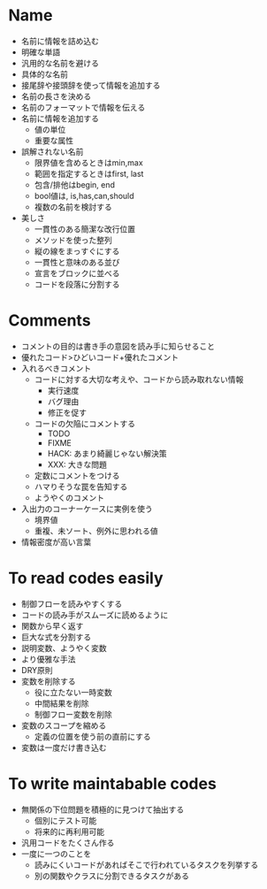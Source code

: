 # Name
- 名前に情報を詰め込む
- 明確な単語
- 汎用的な名前を避ける
- 具体的な名前
- 接尾辞や接頭辞を使って情報を追加する
- 名前の長さを決める
- 名前のフォーマットで情報を伝える
- 名前に情報を追加する
    - 値の単位
    - 重要な属性
- 誤解されない名前
    - 限界値を含めるときはmin,max
    - 範囲を指定するときはfirst, last
    - 包含/排他はbegin, end
    - bool値は, is,has,can,should
    - 複数の名前を検討する
- 美しさ
    - 一貫性のある簡潔な改行位置
    - メソッドを使った整列
    - 縦の線をまっすぐにする
    - 一貫性と意味のある並び
    - 宣言をブロックに並べる
    - コードを段落に分割する


# Comments
- コメントの目的は書き手の意図を読み手に知らせること
- 優れたコード>ひどいコード+優れたコメント
- 入れるべきコメント
    - コードに対する大切な考えや、コードから読み取れない情報
        - 実行速度
        - バグ理由
        - 修正を促す
    - コードの欠陥にコメントする
        - TODO
        - FIXME
        - HACK: あまり綺麗じゃない解決策
        - XXX: 大きな問題
    - 定数にコメントをつける
    - ハマりそうな罠を告知する
    - ようやくのコメント
- 入出力のコーナーケースに実例を使う
    - 境界値
    - 重複、未ソート、例外に思われる値
- 情報密度が高い言葉

# To read codes easily
- 制御フローを読みやすくする
- コードの読み手がスムーズに読めるように
- 関数から早く返す
- 巨大な式を分割する
- 説明変数、ようやく変数
- より優雅な手法
- DRY原則
- 変数を削除する
    - 役に立たない一時変数
    - 中間結果を削除
    - 制御フロー変数を削除
- 変数のスコープを縮める
    - 定義の位置を使う前の直前にする
- 変数は一度だけ書き込む

# To write maintabable codes
- 無関係の下位問題を積極的に見つけて抽出する
    - 個別にテスト可能
    - 将来的に再利用可能
- 汎用コードをたくさん作る
- 一度に一つのことを
    - 読みにくいコードがあればそこで行われているタスクを列挙する
    - 別の関数やクラスに分割できるタスクがある